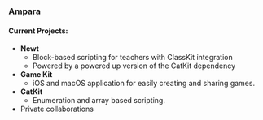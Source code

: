 ### Ampara

#### Current Projects:
 - **Newt**
	 - Block-based scripting for teachers with ClassKit integration
	 - Powered by a powered up version of the CatKit dependency
 - **Game Kit**
	 - iOS and macOS application for easily creating and sharing games.
 - **CatKit**
	 - Enumeration and array based scripting.
 - Private collaborations
